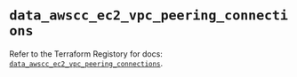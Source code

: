 # `data_awscc_ec2_vpc_peering_connections`

Refer to the Terraform Registory for docs: [`data_awscc_ec2_vpc_peering_connections`](https://registry.terraform.io/providers/hashicorp/awscc/0.70.0/docs/data-sources/ec2_vpc_peering_connections).
